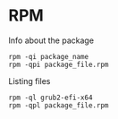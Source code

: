 # RPM

Info about the package
```
rpm -qi package_name
rpm -qpi package_file.rpm
```

Listing files
```
rpm -ql grub2-efi-x64
rpm -qpl package_file.rpm
```

